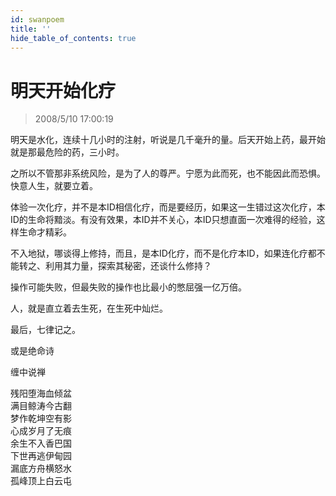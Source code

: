 ```yaml
---
id: swanpoem
title: ''
hide_table_of_contents: true
---
```


# 明天开始化疗

> 2008/5/10 17:00:19

<div style={{color: '#000000', fontSize: '18px', fontWeight: 'bold'}}>

明天是水化，连续十几小时的注射，听说是几千毫升的量。后天开始上药，最开始就是那最危险的药，三小时。

之所以不管那非系统风险，是为了人的尊严。宁愿为此而死，也不能因此而恐惧。快意人生，就要立着。

体验一次化疗，并不是本ID相信化疗，而是要经历，如果这一生错过这次化疗，本ID的生命将黯淡。有没有效果，本ID并不关心，本ID只想直面一次难得的经验，这样生命才精彩。

不入地狱，哪谈得上修持，而且，是本ID化疗，而不是化疗本ID，如果连化疗都不能转之、利用其力量，探索其秘密，还谈什么修持？

操作可能失败，但最失败的操作也比最小的憋屈强一亿万倍。

人，就是直立着去生死，在生死中灿烂。

最后，七律记之。

</div>
 
<div style={{color: '#CC0000', fontSize: '32px', fontWeight: 'bold', textAlign: 'center'}}>

<div style={{fontSize: '56px'}}>或是绝命诗</div>

缠中说禅

残阳堕海血倾盆<br/>
满目鲸涛今古翻<br/>
梦作乾坤空有影<br/>
心成岁月了无痕<br/>
余生不入香巴国<br/>
下世再逃伊甸园<br/>
漏底方舟横怒水<br/>
孤峰顶上白云屯

</div>